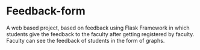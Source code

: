 # Feedback-form
A web based project, based on feedback using Flask Framework in which students give the feedback to the faculty after getting registered by faculty. Faculty can see the feedback of students in the form of graphs.
